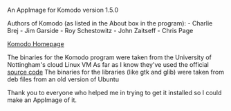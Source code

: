 An AppImage for Komodo version 1.5.0

Authors of Komodo (as listed in the About box in the program):
	- Charlie Brej
	- Jim Garside
	- Roy Schestowitz
	- John Zaitseff
	- Chris Page

[Komodo Homepage](https://studentnet.cs.manchester.ac.uk/resources/software/komodo)

The binaries for the Komodo program were taken from the University of Nottingham's cloud Linux VM
	As far as I know they've used the official [source code](https://github.com/UoMCS/komodo)
The binaries for the libraries (like gtk and glib) were taken from deb files from an old version of Ubuntu

Thank you to everyone who helped me in trying to get it installed so I could make an AppImage of it.
